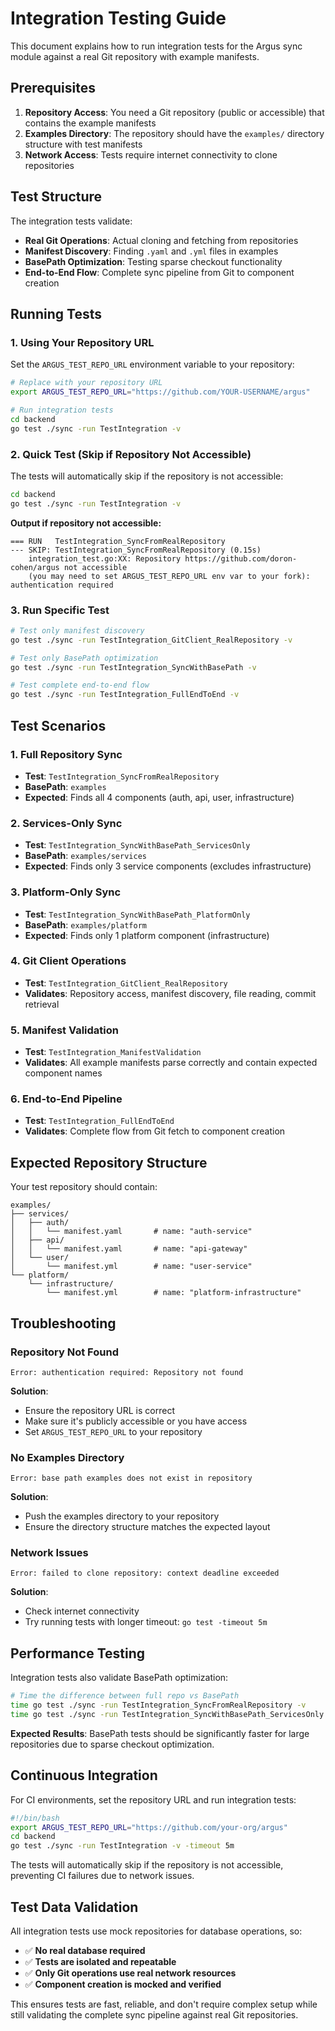# Integration Testing Guide

This document explains how to run integration tests for the Argus sync module against a real Git repository with example manifests.

## Prerequisites

1. **Repository Access**: You need a Git repository (public or accessible) that contains the example manifests
2. **Examples Directory**: The repository should have the `examples/` directory structure with test manifests
3. **Network Access**: Tests require internet connectivity to clone repositories

## Test Structure

The integration tests validate:
- **Real Git Operations**: Actual cloning and fetching from repositories
- **Manifest Discovery**: Finding `.yaml` and `.yml` files in examples
- **BasePath Optimization**: Testing sparse checkout functionality  
- **End-to-End Flow**: Complete sync pipeline from Git to component creation

## Running Tests

### 1. Using Your Repository URL

Set the `ARGUS_TEST_REPO_URL` environment variable to your repository:

```bash
# Replace with your repository URL
export ARGUS_TEST_REPO_URL="https://github.com/YOUR-USERNAME/argus"

# Run integration tests
cd backend
go test ./sync -run TestIntegration -v
```

### 2. Quick Test (Skip if Repository Not Accessible)

The tests will automatically skip if the repository is not accessible:

```bash
cd backend
go test ./sync -run TestIntegration -v
```

**Output if repository not accessible:**
```
=== RUN   TestIntegration_SyncFromRealRepository
--- SKIP: TestIntegration_SyncFromRealRepository (0.15s)
    integration_test.go:XX: Repository https://github.com/doron-cohen/argus not accessible 
    (you may need to set ARGUS_TEST_REPO_URL env var to your fork): authentication required
```

### 3. Run Specific Test

```bash
# Test only manifest discovery
go test ./sync -run TestIntegration_GitClient_RealRepository -v

# Test only BasePath optimization  
go test ./sync -run TestIntegration_SyncWithBasePath -v

# Test complete end-to-end flow
go test ./sync -run TestIntegration_FullEndToEnd -v
```

## Test Scenarios

### 1. **Full Repository Sync**
- **Test**: `TestIntegration_SyncFromRealRepository`
- **BasePath**: `examples`
- **Expected**: Finds all 4 components (auth, api, user, infrastructure)

### 2. **Services-Only Sync** 
- **Test**: `TestIntegration_SyncWithBasePath_ServicesOnly`
- **BasePath**: `examples/services`
- **Expected**: Finds only 3 service components (excludes infrastructure)

### 3. **Platform-Only Sync**
- **Test**: `TestIntegration_SyncWithBasePath_PlatformOnly` 
- **BasePath**: `examples/platform`
- **Expected**: Finds only 1 platform component (infrastructure)

### 4. **Git Client Operations**
- **Test**: `TestIntegration_GitClient_RealRepository`
- **Validates**: Repository access, manifest discovery, file reading, commit retrieval

### 5. **Manifest Validation**
- **Test**: `TestIntegration_ManifestValidation`
- **Validates**: All example manifests parse correctly and contain expected component names

### 6. **End-to-End Pipeline**
- **Test**: `TestIntegration_FullEndToEnd`
- **Validates**: Complete flow from Git fetch to component creation

## Expected Repository Structure

Your test repository should contain:

```
examples/
├── services/
│   ├── auth/
│   │   └── manifest.yaml       # name: "auth-service"
│   ├── api/
│   │   └── manifest.yaml       # name: "api-gateway" 
│   └── user/
│       └── manifest.yml        # name: "user-service"
└── platform/
    └── infrastructure/
        └── manifest.yml        # name: "platform-infrastructure"
```

## Troubleshooting

### Repository Not Found
```
Error: authentication required: Repository not found
```
**Solution**: 
- Ensure the repository URL is correct
- Make sure it's publicly accessible or you have access
- Set `ARGUS_TEST_REPO_URL` to your repository

### No Examples Directory  
```
Error: base path examples does not exist in repository
```
**Solution**: 
- Push the examples directory to your repository
- Ensure the directory structure matches the expected layout

### Network Issues
```
Error: failed to clone repository: context deadline exceeded
```
**Solution**:
- Check internet connectivity
- Try running tests with longer timeout: `go test -timeout 5m`

## Performance Testing

Integration tests also validate BasePath optimization:

```bash
# Time the difference between full repo vs BasePath
time go test ./sync -run TestIntegration_SyncFromRealRepository -v
time go test ./sync -run TestIntegration_SyncWithBasePath_ServicesOnly -v
```

**Expected Results**: BasePath tests should be significantly faster for large repositories due to sparse checkout optimization.

## Continuous Integration

For CI environments, set the repository URL and run integration tests:

```bash
#!/bin/bash
export ARGUS_TEST_REPO_URL="https://github.com/your-org/argus"
cd backend
go test ./sync -run TestIntegration -v -timeout 5m
```

The tests will automatically skip if the repository is not accessible, preventing CI failures due to network issues.

## Test Data Validation

All integration tests use mock repositories for database operations, so:
- ✅ **No real database required**
- ✅ **Tests are isolated and repeatable**  
- ✅ **Only Git operations use real network resources**
- ✅ **Component creation is mocked and verified**

This ensures tests are fast, reliable, and don't require complex setup while still validating the complete sync pipeline against real Git repositories. 